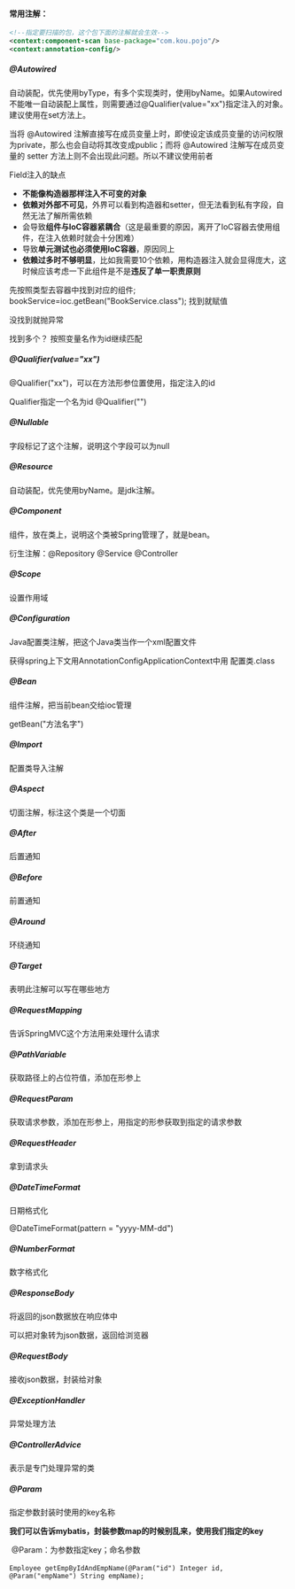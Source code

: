 #### 常用注解：

```xml
<!--指定要扫描的包，这个包下面的注解就会生效-->
<context:component-scan base-package="com.kou.pojo"/>
<context:annotation-config/>
```



##### @Autowired

自动装配，优先使用byType，有多个实现类时，使用byName。如果Autowired不能唯一自动装配上属性，则需要通过@Qualifier(value="xx")指定注入的对象。建议使用在set方法上。

当将 @Autowired 注解直接写在成员变量上时，即使设定该成员变量的访问权限为private，那么也会自动将其改变成public；而将 @Autowired 注解写在成员变量的 setter 方法上则不会出现此问题。所以不建议使用前者

Field注入的缺点

- **不能像构造器那样注入不可变的对象**
- **依赖对外部不可见**，外界可以看到构造器和setter，但无法看到私有字段，自然无法了解所需依赖
- 会导致**组件与IoC容器紧耦合**（这是最重要的原因，离开了IoC容器去使用组件，在注入依赖时就会十分困难）
- 导致**单元测试也必须使用IoC容器**，原因同上
- **依赖过多时不够明显**，比如我需要10个依赖，用构造器注入就会显得庞大，这时候应该考虑一下此组件是不是**违反了单一职责原则**

先按照类型去容器中找到对应的组件; 
bookService=ioc.getBean("BookService.class");
找到就赋值

没找到就抛异常

找到多个？
 按照变量名作为id继续匹配



##### @Qualifier(value="xx")

@Qualifier("xx")，可以在方法形参位置使用，指定注入的id

Qualifier指定一个名为id 
 @Qualifier("")



##### @Nullable

字段标记了这个注解，说明这个字段可以为null



##### @Resource

自动装配，优先使用byName。是jdk注解。



##### @Component

组件，放在类上，说明这个类被Spring管理了，就是bean。

衍生注解：@Repository  @Service  @Controller



##### @Scope

设置作用域



##### @Configuration

Java配置类注解，把这个Java类当作一个xml配置文件

获得spring上下文用AnnotationConfigApplicationContext中用 配置类.class



##### @Bean

组件注解，把当前bean交给ioc管理

getBean("方法名字")



##### @Import

配置类导入注解



##### @Aspect

切面注解，标注这个类是一个切面



##### @After

后置通知



##### @Before

前置通知



##### @Around

环绕通知



##### @Target

表明此注解可以写在哪些地方



##### @RequestMapping

告诉SpringMVC这个方法用来处理什么请求



##### @PathVariable

获取路径上的占位符值，添加在形参上



##### @RequestParam

获取请求参数，添加在形参上，用指定的形参获取到指定的请求参数



##### @RequestHeader

拿到请求头



##### @DateTimeFormat

日期格式化

@DateTimeFormat(pattern = "yyyy-MM-dd")



##### @NumberFormat

数字格式化



##### @ResponseBody 

将返回的json数据放在响应体中

可以把对象转为json数据，返回给浏览器



##### @RequestBody 

接收json数据，封装给对象



##### @ExceptionHandler

异常处理方法



##### @ControllerAdvice

表示是专门处理异常的类



##### @Param

指定参数封装时使用的key名称

**我们可以告诉mybatis，封装参数map的时候别乱来，使用我们指定的key**

​	@Param：为参数指定key；命名参数

​	`Employee getEmpByIdAndEmpName(@Param("id") Integer id, @Param("empName") String empName);`	






